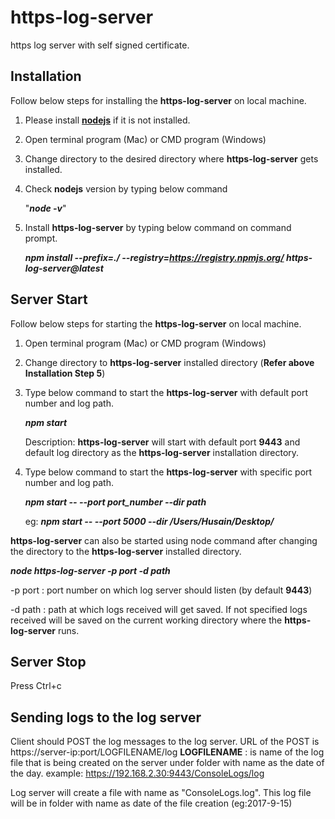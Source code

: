 # https-log-server
https log server with self signed certificate.

## Installation
Follow below steps for installing the  **https-log-server** on local machine.
1. Please install [**nodejs**](https://nodejs.org/) if it is not installed.
2. Open terminal program (Mac) or CMD program (Windows)
3. Change directory to the desired directory where **https-log-server** gets installed.
3. Check **nodejs** version by typing below command

   "**_node -v_**"
4. Install **https-log-server** by typing below command on command prompt.

   **_npm install --prefix=./ --registry=https://registry.npmjs.org/ https-log-server@latest_**

## Server Start
Follow below steps for starting the  **https-log-server** on local machine.
1. Open terminal program (Mac) or CMD program (Windows)
2. Change directory to **https-log-server** installed directory (**Refer above Installation Step 5**)
3. Type  below command to start the **https-log-server**  with default port number and log path.

   **_npm  start_**

   Description: **https-log-server** will start with default port **9443** and default log directory as the **https-log-server** installation directory.
4. Type below command to start the **https-log-server**  with specific port number and log path.

   **_npm  start -- --port port_number --dir path_**

   eg: **_npm  start -- --port 5000 --dir /Users/Husain/Desktop/_**

**https-log-server** can also be started using node command after changing the directory to the  **https-log-server** installed directory.

**_node https-log-server -p port -d path_**

-p port : port number on which log server should listen (by default **9443**)

-d path : path at which logs received will get saved. If not specified logs received will be saved on the current working directory where the **https-log-server** runs.

## Server Stop
Press Ctrl+c

## Sending logs to the log server
Client should POST the log messages to the log server.
URL of the POST is  https://server-ip:port/LOGFILENAME/log
**LOGFILENAME** : is name of the log file that is being created on the server under folder with name as the date of the day.
example: https://192.168.2.30:9443/ConsoleLogs/log

Log server will create a file with name as "ConsoleLogs.log".
This log file will be in folder with name as date of the file creation (eg:2017-9-15)

